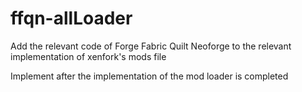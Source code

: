 # ffqn-allLoader
Add the relevant code of Forge Fabric Quilt Neoforge to the relevant implementation of xenfork's mods file


Implement after the implementation of the mod loader is completed
